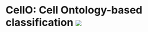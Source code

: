 # CellO: Cell Ontology-based classification ![](https://raw.githubusercontent.com/deweylab/CellO/master/cello.png|width=10)
